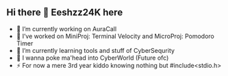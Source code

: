 ## Hi there 👋 Eeshzz24K here

- 🔭 I’m currently working on AuraCall
- 🔭 I’ve worked on MiniProj: Terminal Velocity and MicroProj: Pomodoro Timer
- 🌱 I’m currently learning tools and stuff of CyberSequrity
- 🤔 I wanna poke ma'head into CyberWorld (Future ofc)
- ⚡ For now a mere 3rd year kiddo knowing nothing but #include<stdio.h>

